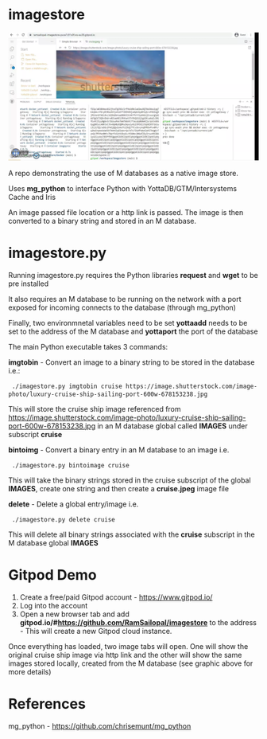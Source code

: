 # imagestore

![Alt text](imagestore.webp?raw=true "Gitpod View")

A repo demonstrating the use of M databases as a native image store.

Uses **mg_python** to interface Python with YottaDB/GTM/Intersystems Cache and Iris

An image passed file location or a http link is passed. The image is then converted to a binary string and stored in an M database.

# imagestore.py

Running imagestore.py requires the Python libraries **request** and **wget** to be pre installed

It also requires an M database to be running on the network with a port exposed for incoming connects to the database (through mg_python)

Finally, two environmnetal variables need to be set **yottaadd** needs to be set to the address of the M database and **yottaport** the port of the database

The main Python executable takes 3 commands:

**imgtobin** - Convert an image to a binary string to be stored in the database i.e.:

     ./imagestore.py imgtobin cruise https://image.shutterstock.com/image-photo/luxury-cruise-ship-sailing-port-600w-678153238.jpg
     
This will store the cruise ship image referenced from https://image.shutterstock.com/image-photo/luxury-cruise-ship-sailing-port-600w-678153238.jpg in an M database global called **IMAGES** under subscript **cruise**

**bintoimg** - Convert a binary entry in an M database to an image i.e.

     ./imagestore.py bintoimage cruise
     
This will take the binary strings stored in the cruise subscript of the global **IMAGES**, create one string and then create a **cruise.jpeg** image file

**delete** - Delete a global entry/image i.e.

     ./imagestore.py delete cruise
     
This will delete all binary strings associated with the **cruise** subscript in the M database global **IMAGES**

# Gitpod Demo
 
1) Create a free/paid Gitpod account - https://www.gitpod.io/
2) Log into the account
3) Open a new browser tab and add **gitpod.io/#https://github.com/RamSailopal/imagestore** to the address - This will create a new Gitpod cloud instance.

Once everything has loaded, two image tabs will open. One will show the original cruise ship image via http link and the other will show the same images stored locally, created from the M database (see graphic above for more details)

# References

mg_python - https://github.com/chrisemunt/mg_python

